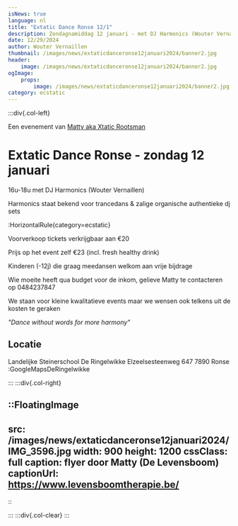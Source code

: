 ```yaml
---
isNews: true
language: nl
title: "Extatic Dance Ronse 12/1"
description: Zondagnamiddag 12 januari - met DJ Harmonics (Wouter Vernaillen)
date: 12/29/2024
author: Wouter Vernaillen
thumbnail: /images/news/extaticdanceronse12januari2024/banner2.jpg
header:
    image: /images/news/extaticdanceronse12januari2024/banner2.jpg
ogImage:
    props:
        image: /images/news/extaticdanceronse12januari2024/banner2.jpg
category: ecstatic
---
```


:::div{.col-left}

Een evenement van [Matty aka Xtatic Rootsman](https://www.levensboomtherapie.be/klanktherapie/extatic-dance-events/)

# Extatic Dance Ronse - zondag 12 januari

16u-18u met DJ Harmonics (Wouter Vernaillen)

 
Harmonics staat bekend voor trancedans
&
zalige organische authentieke dj sets


:HorizontalRule{category=ecstatic}

Voorverkoop tickets verkrijgbaar aan €20 

Prijs op het event zelf €23 (incl. fresh healthy drink)

Kinderen (-12j) die graag meedansen welkom aan vrije bijdrage

Wie moeite heeft qua budget voor de inkom, gelieve Matty te contacteren op 0484237847

We staan voor kleine kwalitatieve events maar we wensen ook telkens uit de kosten te geraken

*"Dance without words for more harmony"*

## Locatie

Landelijke Steinerschool 
De Ringelwikke
Elzeelsesteenweg 647
7890 Ronse
:GoogleMapsDeRingelwikke

:::
:::div{.col-right}

::FloatingImage
---
src: /images/news/extaticdanceronse12januari2024/IMG_3596.jpg
width: 900
height: 1200
cssClass: full
caption: flyer door Matty (De Levensboom)
captionUrl: https://www.levensboomtherapie.be/
---
::

:::
:::div{.col-clear}
:::
